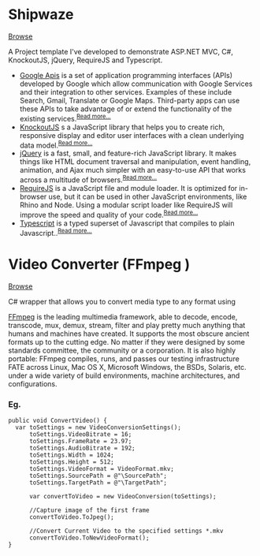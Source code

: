 
# Shipwaze
<a target='_blank' href='https://github.com/joelbpe/collections/tree/master/Shipwaze/'>Browse</a>

A Project template I've developed to demonstrate ASP.NET MVC, C#, KnockoutJS, jQuery, RequireJS and Typescript.

<ul>
<li>
<a target='_blank' href='https://developers.google.com/apis-explorer/#p/'>Google Apis</a> is a set of application programming interfaces (APIs) developed by Google which allow communication with Google Services and their integration to other services. Examples of these include Search, Gmail, Translate or Google Maps. Third-party apps can use these APIs to take advantage of or extend the functionality of the existing services.<sup><a target='_blank' href='https://en.wikipedia.org/wiki/Google_APIs'>Read more...</a></sup> 
</li>
<li>
<a target='_blank' href='http://knockoutjs.com/'>KnockoutJS</a> s a JavaScript library that helps you to create rich, responsive display and editor user interfaces with a clean underlying data model.<sup><a target='_blank' href='http://knockoutjs.com/documentation/introduction.html'>Read more...</a></sup>
</li>
<li>
<a target='_blank' href='https://jquery.com/'>jQuery</a> is a fast, small, and feature-rich JavaScript library. It makes things like HTML document traversal and manipulation, event handling, animation, and Ajax much simpler with an easy-to-use API that works across a multitude of browsers.<sup><a target='_blank' href='http://api.jquery.com/'>Read more...</a></sup>
</li>
<li>
<a target='_blank' href='http://requirejs.org/'>RequireJS</a> is a JavaScript file and module loader. It is optimized for in-browser use, but it can be used in other JavaScript environments, like Rhino and Node. Using a modular script loader like RequireJS will improve the speed and quality of your code.<sup><a target='_blank' href='http://requirejs.org/docs/api.html'>Read more...</a></sup>
</li>
<li>
<a target='_blank' href='https://www.typescriptlang.org'>Typescript</a> is a typed superset of Javascript that compiles to plain Javascript..<sup><a target='_blank' href='https://www.typescriptlang.org/docs/tutorial.html'>Read more...</a></sup>
</li>
</ul>


# Video Converter (FFmpeg )
<a target='_blank' href='https://github.com/joelbpe/collections/tree/master/VideoConverter/'>Browse</a>

C# wrapper that allows you to convert media type to any format using 

<a href='https://ffmpeg.org/about.html.'>FFmpeg</a> is the leading multimedia framework, able to decode, encode, transcode, mux, demux, stream, filter and play pretty much anything that humans and machines have created. It supports the most obscure ancient formats up to the cutting edge. No matter if they were designed by some standards committee, the community or a corporation. It is also highly portable: FFmpeg compiles, runs, and passes our testing infrastructure FATE across Linux, Mac OS X, Microsoft Windows, the BSDs, Solaris, etc. under a wide variety of build environments, machine architectures, and configurations.

<h3>Eg.</h3>

```
public void ConvertVideo() {
  var toSettings = new VideoConversionSettings();
      toSettings.VideoBitrate = 16;
      toSettings.FrameRate = 23.97;
      toSettings.AudioBitrate = 192;
      toSettings.Width = 1024;
      toSettings.Height = 512;
      toSettings.VideoFormat = VideoFormat.mkv;
      toSettings.SourcePath = @"\SourcePath";
      toSettings.TargetPath = @"\TargetPath";

      var convertToVideo = new VideoConversion(toSettings);
	
      //Capture image of the first frame
      convertToVideo.ToJpeg(); 

      //Convert Current Video to the specified settings *.mkv
      convertToVideo.ToNewVideoFormat();
}
```

